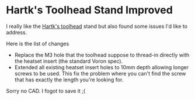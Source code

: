 Hartk's Toolhead Stand Improved
===
I really like the [Hartk's toolhead](https://github.com/hartk1213/MISC/tree/main/Voron%20Mods/Non%20Printer%20Voron%20Stuff/Voron_ToolheadStand) stand but also found some issues I'd like to address. 

Here is the list of changes

 - Replace the M3 hole that the toolhead suppose to thread-in directly with the heatset insert (the standard Voron spec). 
 - Extended all existing heatset insert holes to 10mm depth allowing longer screws to be used. This fix the problem where you can't find the screw that has exactly the length you're looking for. 

Sorry no CAD. I fogot to save it ;(